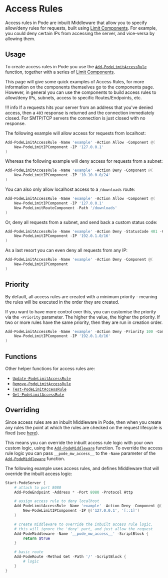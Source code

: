 # Access Rules

Access rules in Pode are inbuilt Middleware that allow you to specify allow/deny rules for requests, built using [Limit Components](../Components). For example, you could deny certain IPs from accessing the server, and vice-versa by allowing them.

## Usage

To create access rules in Pode you use the [`Add-PodeLimitAccessRule`](../../../../../Functions/Limit/Add-PodeLimitAccessRule) function, together with a series of [Limit Components](../Components).

This page will give some quick examples of Access Rules, for more information on the components themselves go to the components page. However, in general you can use the components to build access rules to allow/deny IPs, subnets, access to specific Routes/Endpoints, etc.

!!! info
    If a requests hits your server from an address that you've denied access, then a `403` response is returned and the connection immediately closed. For SMTP/TCP servers the connection is just closed with no response.

The following example will allow access for requests from localhost:

```powershell
Add-PodeLimitAccessRule -Name 'example' -Action Allow -Component @(
    New-PodeLimitIPComponent -IP '127.0.0.1'
)
```

Whereas the following example will deny access for requests from a subnet:

```powershell
Add-PodeLimitAccessRule -Name 'example' -Action Deny -Component @(
    New-PodeLimitIPComponent -IP '10.10.0.0/24'
)
```

You can also only allow localhost access to a `/downloads` route:

```powershell
Add-PodeLimitAccessRule -Name 'example' -Action Allow -Component @(
    New-PodeLimitIPComponent -IP '127.0.0.1'
    New-PodeLimitRouteComponent -Path '/downloads'
)
```

Or, deny all requests from a subnet, and send back a custom status code:

```powershell
Add-PodeLimitAccessRule -Name 'example' -Action Deny -StatusCode 401 -Component @(
    New-PodeLimitIPComponent -IP '192.0.1.0/16'
)
```

As a last resort you can even deny all requests from any IP:

```powershell
Add-PodeLimitAccessRule -Name 'example' -Action Deny -Component @(
    New-PodeLimitIPComponent
)
```

## Priority

By default, all access rules are created with a minimum priority - meaning the rules will be executed in the order they are created.

If you want to have more control over this, you can customise the priority via the `-Priority` parameter. The higher the value, the higher the priority. If two or more rules have the same priority, then they are run in creation order.

```powershell
Add-PodeLimitAccessRule -Name 'example' -Action Deny -Priority 100 -Component @(
    New-PodeLimitIPComponent -IP '192.0.1.0/16'
)
```

## Functions

Other helper functions for access rules are:

* [`Update-PodeLimitAccessRule`](../../../../../Functions/Limit/Update-PodeLimitAccessRule)
* [`Remove-PodeLimitAccessRule`](../../../../../Functions/Limit/Remove-PodeLimitAccessRule)
* [`Test-PodeLimitAccessRule`](../../../../../Functions/Limit/Test-PodeLimitAccessRule)
* [`Get-PodeLimitAccessRule`](../../../../../Functions/Limit/Get-PodeLimitAccessRule)

## Overriding

Since access rules are an inbuilt Middleware in Pode, then when you create any rules the point at which the rules are checked on the request lifecycle is fixed (see [here](../../Overview/#order-of-running)).

This means you can override the inbuilt access rule logic with your own custom logic, using the [`Add-PodeMiddleware`](../../../../../Functions/Middleware/Add-PodeMiddleware) function. To override the access rule logic you can pass `__pode_mw_access__` to the `-Name` parameter of the [`Add-PodeMiddleware`](../../../../../Functions/Middleware/Add-PodeMiddleware) function.

The following example uses access rules, and defines Middleware that will override the inbuilt access logic:

```powershell
Start-PodeServer {
    # attach to port 8080
    Add-PodeEndpoint -Address * -Port 8080 -Protocol Http

    # assign access rule to deny localhost
    Add-PodeLimitAccessRule -Name 'example' -Action Deny -Component @(
        New-PodeLimitIPComponent -IP @('127.0.0.1', '[::1]')
    )

    # create middleware to override the inbuilt access rule logic.
    # this will ignore the 'deny' part, and just allow the request
    Add-PodeMiddleware -Name '__pode_mw_access__' -ScriptBlock {
        return $true
    }

    # basic route
    Add-PodeRoute -Method Get -Path '/' -ScriptBlock {
        # logic
    }
}
```
